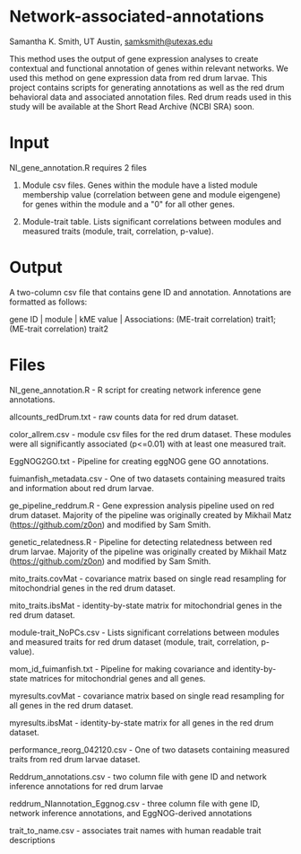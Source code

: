 # Network-associated-annotations
Samantha K. Smith, UT Austin, samksmith@utexas.edu

This method uses the output of gene expression analyses to create contextual and functional annotation of genes within relevant networks. We used this method on gene expression data from red drum larvae. This project contains scripts for generating annotations as well as the red drum behavioral data and associated annotation files. Red drum reads used in this study will be available at the Short Read Archive (NCBI SRA) soon.

# Input
NI_gene_annotation.R requires 2 files
1. Module csv files. Genes within the module have a listed module membership value (correlation between gene and module eigengene) for genes within the module and a "0" for all other genes.

2. Module-trait table. Lists significant correlations between modules and measured traits (module, trait, correlation, p-value).

# Output
A two-column csv file that contains gene ID and annotation. Annotations are formatted as follows: 

   gene ID | module | kME value | Associations: (ME-trait correlation) trait1; (ME-trait correlation) trait2 

# Files
NI_gene_annotation.R - R script for creating network inference gene annotations.

allcounts_redDrum.txt - raw counts data for red drum dataset.

color_allrem.csv - module csv files for the red drum dataset. These modules were all significantly associated (p<=0.01) with at least one measured trait.

EggNOG2GO.txt - Pipeline for creating eggNOG gene GO annotations.

fuimanfish_metadata.csv - One of two datasets containing measured traits and information about red drum larvae.

ge_pipeline_reddrum.R - Gene expression analysis pipeline used on red drum dataset. Majority of the pipeline was originally created by Mikhail Matz (https://github.com/z0on) and modified by Sam Smith.

genetic_relatedness.R - Pipeline for detecting relatedness between red drum larvae. Majority of the pipeline was originally created by Mikhail Matz (https://github.com/z0on) and modified by Sam Smith.

mito_traits.covMat - covariance matrix based on single read resampling for mitochondrial genes in the red drum dataset.

mito_traits.ibsMat - identity-by-state matrix for mitochondrial genes in the red drum dataset.

module-trait_NoPCs.csv - Lists significant correlations between modules and measured traits for red drum dataset (module, trait, correlation, p-value).

mom_id_fuimanfish.txt - Pipeline for making covariance and identity-by-state matrices for mitochondrial genes and all genes.

myresults.covMat - covariance matrix based on single read resampling for all genes in the red drum dataset.

myresults.ibsMat - identity-by-state matrix for all genes in the red drum dataset.

performance_reorg_042120.csv - One of two datasets containing measured traits from red drum larvae dataset.

Reddrum_annotations.csv - two column file with gene ID and network inference annotations for red drum larvae

reddrum_NIannotation_Eggnog.csv - three column file with gene ID, network inference annotations, and EggNOG-derived annotations

trait_to_name.csv - associates trait names with human readable trait descriptions

